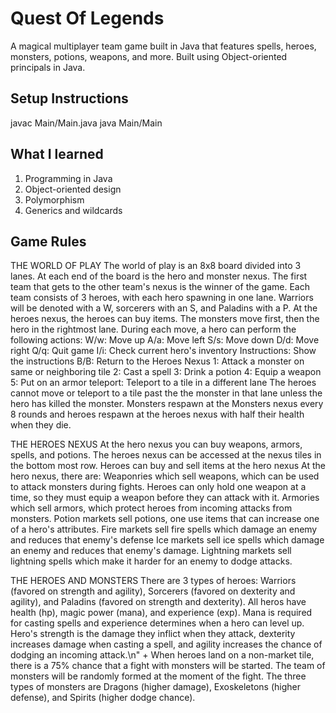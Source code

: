# Quest Of Legends
A magical multiplayer team game built in Java that features spells, heroes, monsters, potions, weapons, and more. Built using Object-oriented principals in Java.

## Setup Instructions
javac Main/Main.java
java Main/Main

## What I learned
1. Programming in Java
2. Object-oriented design
3. Polymorphism
4. Generics and wildcards

## Game Rules
THE WORLD OF PLAY The world of play is an 8x8 board divided into 3 lanes. At each end of the board is the hero and monster nexus. The first team that gets to the other team's nexus is the winner of the game. Each team consists of 3 heroes, with each hero spawning in one lane. Warriors will be denoted with a W, sorcerers with an S, and Paladins with a P. At the heroes nexus, the heroes can buy items. The monsters move first, then the hero in the rightmost lane. During each move, a hero can perform the following actions: W/w: Move up A/a: Move left S/s: Move down D/d: Move right Q/q: Quit game I/i: Check current hero's inventory Instructions: Show the instructions B/B: Return to the Heroes Nexus 1: Attack a monster on same or neighboring tile 2: Cast a spell 3: Drink a potion 4: Equip a weapon 5: Put on an armor teleport: Teleport to a tile in a different lane The heroes cannot move or teleport to a tile past the the monster in that lane unless the hero has killed the monster. Monsters respawn at the Monsters nexus every 8 rounds and heroes respawn at the heroes nexus with half their health when they die.

THE HEROES NEXUS At the hero nexus you can buy weapons, armors, spells, and potions. The heroes nexus can be accessed at the nexus tiles in the bottom most row. Heroes can buy and sell items at the hero nexus At the hero nexus, there are: Weaponries which sell weapons, which can be used to attack monsters during fights. Heroes can only hold one weapon at a time, so they must equip a weapon before they can attack with it. Armories which sell armors, which protect heroes from incoming attacks from monsters. Potion markets sell potions, one use items that can increase one of a hero's attributes. Fire markets sell fire spells which damage an enemy and reduces that enemy's defense Ice markets sell ice spells which damage an enemy and reduces that enemy's damage. Lightning markets sell lightning spells which make it harder for an enemy to dodge attacks.

THE HEROES AND MONSTERS There are 3 types of heroes: Warriors (favored on strength and agility), Sorcerers (favored on dexterity and agility), and Paladins (favored on strength and dexterity). All heros have health (hp), magic power (mana), and experience (exp). Mana is required for casting spells and experience determines when a hero can level up. Hero's strength is the damage they inflict when they attack, dexterity increases damage when casting a spell, and agility increases the chance of dodging an incoming attack.\n" + When heroes land on a non-market tile, there is a 75% chance that a fight with monsters will be started. The team of monsters will be randomly formed at the moment of the fight. The three types of monsters are Dragons (higher damage), Exoskeletons (higher defense), and Spirits (higher dodge chance).
